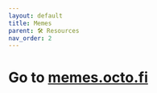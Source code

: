 ```yaml
---
layout: default
title: Memes
parent: 🛠️ Resources 
nav_order: 2
---
```


# Go to [memes.octo.fi](https://memes.octo.fi)
